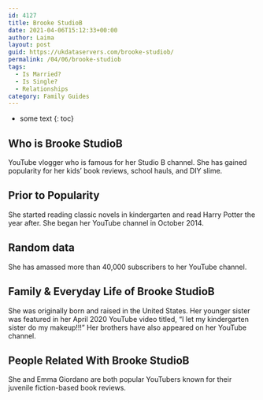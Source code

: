 ```yaml
---
id: 4127
title: Brooke StudioB
date: 2021-04-06T15:12:33+00:00
author: Laima
layout: post
guid: https://ukdataservers.com/brooke-studiob/
permalink: /04/06/brooke-studiob
tags:
  - Is Married?
  - Is Single?
  - Relationships
category: Family Guides
---
```


* some text
{: toc}


## Who is Brooke StudioB
                  
                  
                  
YouTube vlogger who is famous for her Studio B channel. She has gained popularity for her kids&#8217; book reviews, school hauls, and DIY slime. 
                  
              
            
              
            
                
                
                
## Prior to Popularity
                  
                  
                  
She started reading classic novels in kindergarten and read Harry Potter the year after. She began her YouTube channel in October 2014. 
                  
              
            
              
            
                
                
                
## Random data
                  
                  
                  
She has amassed more than 40,000 subscribers to her YouTube channel. 
                  
              
            
              
            
                
                
                
## Family & Everyday Life of Brooke StudioB
                  
                  
                  
She was originally born and raised in the United States. Her younger sister was featured in her April 2020 YouTube video titled, &#8220;I let my kindergarten sister do my makeup!!!&#8221; Her brothers have also appeared on her YouTube channel.
                  
              
            
              
            
                
                
                
## People Related With Brooke StudioB
                  
                  
                  
She and Emma Giordano are both popular YouTubers known for their juvenile fiction-based book reviews. 
                  
              
            
              
            
                
              
            
              
              
            
            
              
            
          
          
          